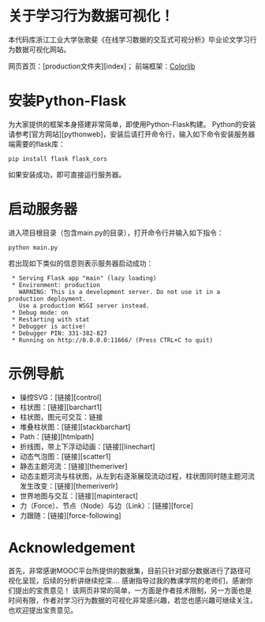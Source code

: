 # 关于学习行为数据可视化！
本代码库浙江工业大学张歌斐《在线学习数据的交互式可视分析》毕业论文学习行为数据可视化网站。

网页首页：[production文件夹][index]；
前端框架：[Colorlib](https://colorlib.com)



# 安装Python-Flask
为大家提供的框架本身搭建非常简单，即使用Python-Flask构建。
Python的安装请参考[官方网站][pythonweb]，安装后请打开命令行，输入如下命令安装服务器端需要的flask库：
```
pip install flask flask_cors
```
如果安装成功，即可直接运行服务器。

# 启动服务器
进入项目根目录（包含main.py的目录），打开命令行并输入如下指令：
```
python main.py
```
若出现如下类似的信息则表示服务器启动成功：
```
 * Serving Flask app "main" (lazy loading)
 * Environment: production
   WARNING: This is a development server. Do not use it in a production deployment.
   Use a production WSGI server instead.
 * Debug mode: on
 * Restarting with stat
 * Debugger is active!
 * Debugger PIN: 331-382-827
 * Running on http://0.0.0.0:11666/ (Press CTRL+C to quit)
```

# 示例导航
* 操控SVG：[链接][control]
* 柱状图：[链接][barchart1]
* 柱状图，图元可交互：链接
* 堆叠柱状图：[链接][stackbarchart]
* Path：[链接][htmlpath]
* 折线图，带上下浮动动画：[链接][linechart]
* 动态气泡图：[链接][scatter1]
* 静态主题河流：[链接][themeriver]
* 动态主题河流与柱状图，从左到右逐渐展现流动过程，柱状图同时随主题河流发生改变：[链接][themeriverlr]
* 世界地图与交互：[链接][mapinteract]
* 力（Force）、节点（Node）与边（Link）：[链接][force]
* 力跟随：[链接][force-following]

# Acknowledgement

首先，非常感谢MOOC平台所提供的数据集，目前只针对部分数据进行了路径可视化呈现，后续的分析讲继续挖深....
感谢指导过我的教课学院的老师们，感谢你们提出的宝贵意见！
该网页非常的简单，一方面是作者技术限制，另一方面也是时间有限，作者对学习行为数据的可视化非常感兴趣，若您也感兴趣可继续关注，也欢迎提出宝贵意见。



